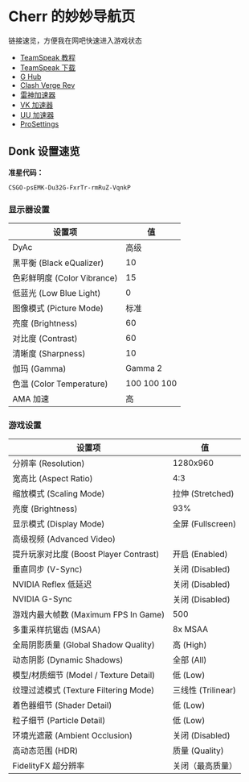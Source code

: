 
# Cherr 的妙妙导航页

链接速览，方便我在网吧快速进入游戏状态

- [TeamSpeak 教程](https://cherr.cc/ts.html)
- [TeamSpeak 下载](https://cherrling.lanzouo.com/iTjv61ov8kej)
- [G Hub](https://www.logitechg.com/zh-cn/innovation/g-hub.html)
- [Clash Verge Rev](https://github.com/clash-verge-rev/clash-verge-rev)
- [雷神加速器](https://www.leigod.com/)
- [VK 加速器](https://www.verykuai.com/)
- [UU 加速器](https://uu.163.com/)
- [ProSettings](https://prosettings.net/)

## Donk 设置速览

**准星代码：**

```plaintext
CSGO-psEMK-Du32G-FxrTr-rmRuZ-VqnkP
```

### 显示器设置

| 设置项                | 值         |
|---------------------|----------|
| DyAc                | 高级       |
| 黑平衡 (Black eQualizer) | 10       |
| 色彩鲜明度 (Color Vibrance) | 15       |
| 低蓝光 (Low Blue Light)   | 0        |
| 图像模式 (Picture Mode)   | 标准      |
| 亮度 (Brightness)         | 60       |
| 对比度 (Contrast)         | 60       |
| 清晰度 (Sharpness)        | 10       |
| 伽玛 (Gamma)              | Gamma 2  |
| 色温 (Color Temperature)  | 100 100 100 |
| AMA 加速                  | 高        |

### 游戏设置

| 设置项                        | 值                        |
|-----------------------------|--------------------------|
| 分辨率 (Resolution)           | 1280x960                 |
| 宽高比 (Aspect Ratio)         | 4:3                      |
| 缩放模式 (Scaling Mode)       | 拉伸 (Stretched)         |
| 亮度 (Brightness)             | 93%                      |
| 显示模式 (Display Mode)       | 全屏 (Fullscreen)        |
| 高级视频 (Advanced Video)     |                          |
| 提升玩家对比度 (Boost Player Contrast) | 开启 (Enabled)   |
| 垂直同步 (V-Sync)             | 关闭 (Disabled)          |
| NVIDIA Reflex 低延迟          | 关闭 (Disabled)          |
| NVIDIA G-Sync                | 关闭 (Disabled)          |
| 游戏内最大帧数 (Maximum FPS In Game) | 500                |
| 多重采样抗锯齿 (MSAA)         | 8x MSAA                  |
| 全局阴影质量 (Global Shadow Quality) | 高 (High)           |
| 动态阴影 (Dynamic Shadows)    | 全部 (All)               |
| 模型/材质细节 (Model / Texture Detail) | 低 (Low)         |
| 纹理过滤模式 (Texture Filtering Mode) | 三线性 (Trilinear) |
| 着色器细节 (Shader Detail)    | 低 (Low)                 |
| 粒子细节 (Particle Detail)    | 低 (Low)                 |
| 环境光遮蔽 (Ambient Occlusion) | 关闭 (Disabled)         |
| 高动态范围 (HDR)              | 质量 (Quality)           |
| FidelityFX 超分辨率           | 关闭（最高质量）         |

